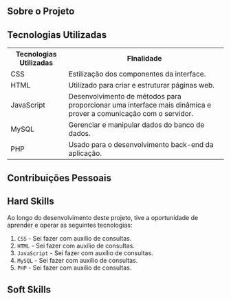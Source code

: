 ## **Sobre o Projeto**

## **Tecnologias Utilizadas**

<table>
    <tr>
        <th>Tecnologias Utilizadas</th>
        <th>FInalidade</th>
    </tr>
    <tr>
        <td>CSS</td>
        <td align="justify">Estilização dos componentes da interface.</td>
    </tr>
    <tr>
        <td>HTML</td>
        <td align="left">Utilizado para criar e estruturar páginas web.</td>
    </tr>
    <tr>
        <td>JavaScript</td>
        <td align="left">Desenvolvimento de métodos para proporcionar uma interface mais dinâmica e prover a comunicação com o servidor.</td>
    </tr>
    <tr>
        <td>MySQL</td>
        <td align="left">Gerenciar e manipular dados do banco de dados.</td>
    </tr>
    <tr>
        <td>PHP</td>
        <td align="left">Usado para o desenvolvimento back-end da aplicação.</td>

</table>

## **Contribuições Pessoais**

## **Hard Skills**

Ao longo do desenvolvimento deste projeto, tive a oportunidade de aprender e operar as seguintes tecnologias:

1. `CSS` - Sei fazer com auxílio de consultas.
2. `HTML` - Sei fazer com auxílio de consultas.
3. `JavaScript` - Sei fazer com auxílio de consultas.
4. `MySQL` - Sei fazer com auxílio de consultas.
5. `PHP` - Sei fazer com auxílio de consultas.

## **Soft Skills**

